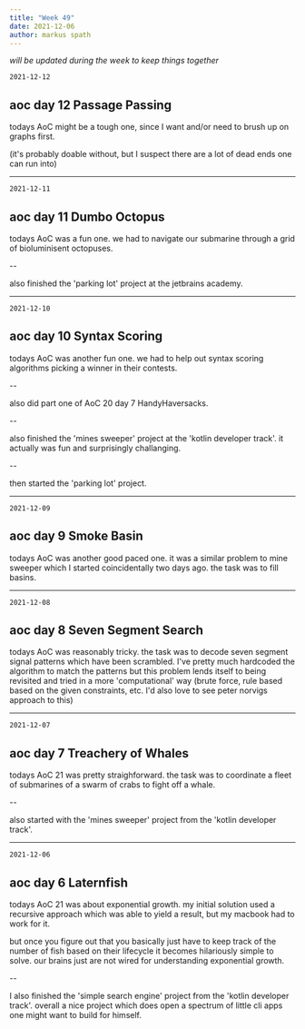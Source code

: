 ```yaml
---
title: "Week 49"
date: 2021-12-06
author: markus spath
---
```


_will be updated during the week to keep things together_

`2021-12-12`

## aoc day 12 Passage Passing

todays AoC might be a tough one, since I want and/or need to brush up on graphs first.

(it's probably doable without, but I suspect there are a lot of dead ends one can run into)

---

`2021-12-11`

## aoc day 11 Dumbo Octopus

todays AoC was a fun one. we had to navigate our submarine through a grid of bioluminisent octopuses.

--

also finished the 'parking lot' project at the jetbrains academy.

---

`2021-12-10`

## aoc day 10 Syntax Scoring

todays AoC was another fun one. we had to help out syntax scoring algorithms picking a winner in their contests.

--

also did part one of AoC 20 day 7 HandyHaversacks.

--

also finished the 'mines sweeper' project at the 'kotlin developer track'. it actually was fun and surprisingly challanging.

--

then started the 'parking lot' project.

---

`2021-12-09`

## aoc day 9 Smoke Basin

todays AoC was another good paced one. it was a similar problem to mine sweeper which I started coincidentally two days ago. the task was to fill basins.

---

`2021-12-08`

## aoc day 8 Seven Segment Search

todays AoC was reasonably tricky. the task was to decode seven segment signal patterns which have been scrambled. I've pretty much hardcoded the algorithm to match the patterns but this problem lends itself to being revisited and tried in a more 'computational' way (brute force, rule based based on the given constraints, etc. I'd also love to see peter norvigs approach to this)

---

`2021-12-07`

## aoc day 7 Treachery of Whales

todays AoC 21 was pretty straighforward. the task was to coordinate a fleet of submarines of a swarm of crabs to fight off a whale.

--

also started with the 'mines sweeper' project from the 'kotlin developer track'.

---

`2021-12-06`

## aoc day 6 Laternfish

todays AoC 21 was about exponential growth. my initial solution used a recursive approach which was able to yield a result, but my macbook had to work for it.

but once you figure out that you basically just have to keep track of the number of fish based on their lifecycle it becomes hilariously simple to solve. our brains just are not wired for understanding exponential growth.

--

I also finished the 'simple search engine' project from the 'kotlin developer track'. overall a nice project which does open a spectrum of little cli apps one might want to build for himself.
